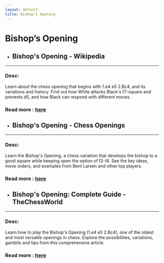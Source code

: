```yaml
---
layout: default
title: Bishop’s Opening
---
```

# Bishop’s Opening
- ## **Bishop's Opening - Wikipedia** 

---
### Desc: 
 Learn about the chess opening that begins with 1.e4 e5 2.Bc4, and its variations and history. Find out how White attacks Black's f7-square and prevents d5, and how Black can respond with different moves. 
### Read more : [here](https://en.wikipedia.org/wiki/Bishop's_Opening) 
- ## **Bishop's Opening - Chess Openings** 

---
### Desc: 
 Learn the Bishop's Opening, a chess variation that develops the bishop to a good square while keeping open the option of f2-f4. See the key ideas, move orders, and examples from Bent Larsen and other top players. 
### Read more : [here](https://www.chess.com/openings/Bishops-Opening) 
- ## **Bishop's Opening: Complete Guide - TheChessWorld** 

---
### Desc: 
 Learn how to play the Bishop's Opening (1.e4 e5 2.Bc4), one of the oldest and most versatile openings in chess. Explore the possibilities, variations, gambits and tips from this comprehensive article. 
### Read more : [here](https://thechessworld.com/articles/openings/bishops-opening-complete-guide/) 


